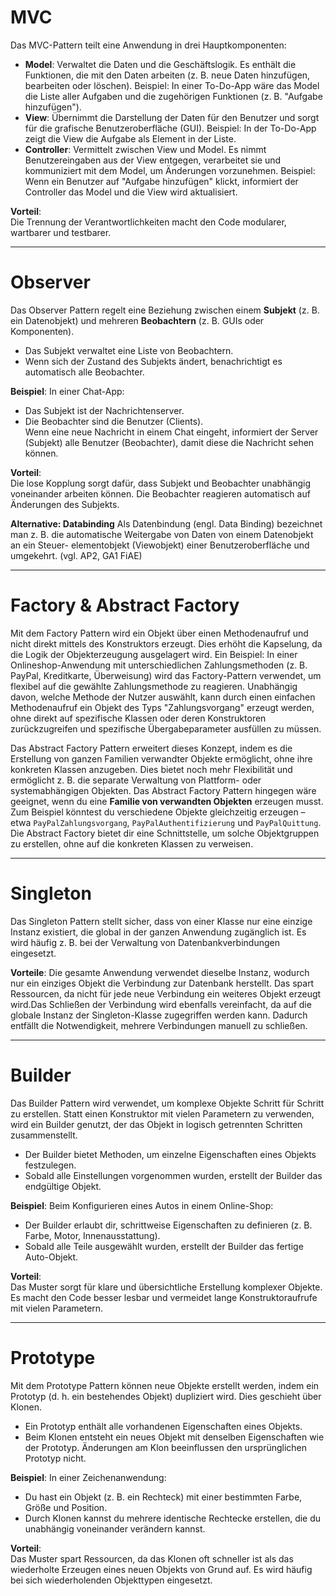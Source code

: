 
# **MVC**

Das MVC-Pattern teilt eine Anwendung in drei Hauptkomponenten:

- **Model**: Verwaltet die Daten und die Geschäftslogik. Es enthält die Funktionen, die mit den Daten arbeiten (z. B. neue Daten hinzufügen, bearbeiten oder löschen). Beispiel: In einer To-Do-App wäre das Model die Liste aller Aufgaben und die zugehörigen Funktionen (z. B. "Aufgabe hinzufügen").
- **View**: Übernimmt die Darstellung der Daten für den Benutzer und sorgt für die grafische Benutzeroberfläche (GUI). Beispiel: In der To-Do-App zeigt die View die Aufgabe als Element in der Liste.
- **Controller**: Vermittelt zwischen View und Model. Es nimmt Benutzereingaben aus der View entgegen, verarbeitet sie und kommuniziert mit dem Model, um Änderungen vorzunehmen. Beispiel: Wenn ein Benutzer auf "Aufgabe hinzufügen" klickt, informiert der Controller das Model und die View wird aktualisiert.

**Vorteil**:  
Die Trennung der Verantwortlichkeiten macht den Code modularer, wartbarer und testbarer.

---
# **Observer**

Das Observer Pattern regelt eine Beziehung zwischen einem **Subjekt** (z. B. ein Datenobjekt) und mehreren **Beobachtern** (z. B. GUIs oder Komponenten).

- Das Subjekt verwaltet eine Liste von Beobachtern.
- Wenn sich der Zustand des Subjekts ändert, benachrichtigt es automatisch alle Beobachter.

**Beispiel**: In einer Chat-App:

- Das Subjekt ist der Nachrichtenserver.
- Die Beobachter sind die Benutzer (Clients).  
    Wenn eine neue Nachricht in einem Chat eingeht, informiert der Server (Subjekt) alle Benutzer (Beobachter), damit diese die Nachricht sehen können.

**Vorteil**:  
Die lose Kopplung sorgt dafür, dass Subjekt und Beobachter unabhängig voneinander arbeiten können. Die Beobachter reagieren automatisch auf Änderungen des Subjekts.

**Alternative: Databinding**
Als Datenbindung (engl. Data Binding) bezeichnet man z. B. die automatische Weitergabe von Daten von einem Datenobjekt an ein Steuer-
elementobjekt (Viewobjekt) einer Benutzeroberfläche und umgekehrt.
(vgl. AP2, GA1 FiAE)

---
# **Factory & Abstract Factory**

Mit dem Factory Pattern wird ein Objekt über einen Methodenaufruf und nicht direkt mittels des Konstruktors erzeugt. Dies erhöht die Kapselung, da die Logik der Objekterzeugung ausgelagert wird. Ein Beispiel: In einer Onlineshop-Anwendung mit unterschiedlichen Zahlungsmethoden (z. B. PayPal, Kreditkarte, Überweisung) wird das Factory-Pattern verwendet, um flexibel auf die gewählte Zahlungsmethode zu reagieren. Unabhängig davon, welche Methode der Nutzer auswählt, kann durch einen einfachen Methodenaufruf ein Objekt des Typs "Zahlungsvorgang" erzeugt werden, ohne direkt auf spezifische Klassen oder deren Konstruktoren zurückzugreifen und spezifische Übergabeparameter ausfüllen zu müssen.

Das Abstract Factory Pattern erweitert dieses Konzept, indem es die Erstellung von ganzen Familien verwandter Objekte ermöglicht, ohne ihre konkreten Klassen anzugeben. Dies bietet noch mehr Flexibilität und ermöglicht z. B. die separate Verwaltung von Plattform- oder systemabhängigen Objekten.
Das Abstract Factory Pattern hingegen wäre geeignet, wenn du eine **Familie von verwandten Objekten** erzeugen musst. Zum Beispiel könntest du verschiedene Objekte gleichzeitig erzeugen – etwa `PayPalZahlungsvorgang`, `PayPalAuthentifizierung` und `PayPalQuittung`. Die Abstract Factory bietet dir eine Schnittstelle, um solche Objektgruppen zu erstellen, ohne auf die konkreten Klassen zu verweisen.

---
# **Singleton**

Das Singleton Pattern stellt sicher, dass von einer Klasse nur eine einzige Instanz existiert, die global in der ganzen Anwendung zugänglich ist. Es wird häufig z. B. bei der Verwaltung von Datenbankverbindungen eingesetzt.

**Vorteile**:
Die gesamte Anwendung verwendet dieselbe Instanz, wodurch nur ein einziges Objekt die Verbindung zur Datenbank herstellt.
Das spart Ressourcen, da nicht für jede neue Verbindung ein weiteres Objekt erzeugt wird.Das Schließen der Verbindung wird ebenfalls vereinfacht, da auf die globale Instanz der Singleton-Klasse zugegriffen werden kann. Dadurch entfällt die Notwendigkeit, mehrere Verbindungen manuell zu schließen.

---
# **Builder**

Das Builder Pattern wird verwendet, um komplexe Objekte Schritt für Schritt zu erstellen. Statt einen Konstruktor mit vielen Parametern zu verwenden, wird ein Builder genutzt, der das Objekt in logisch getrennten Schritten zusammenstellt.

- Der Builder bietet Methoden, um einzelne Eigenschaften eines Objekts festzulegen.
- Sobald alle Einstellungen vorgenommen wurden, erstellt der Builder das endgültige Objekt.

**Beispiel**: Beim Konfigurieren eines Autos in einem Online-Shop:

- Der Builder erlaubt dir, schrittweise Eigenschaften zu definieren (z. B. Farbe, Motor, Innenausstattung).
- Sobald alle Teile ausgewählt wurden, erstellt der Builder das fertige Auto-Objekt.

**Vorteil**:  
Das Muster sorgt für klare und übersichtliche Erstellung komplexer Objekte. Es macht den Code besser lesbar und vermeidet lange Konstruktoraufrufe mit vielen Parametern.

---
# **Prototype**

Mit dem Prototype Pattern können neue Objekte erstellt werden, indem ein Prototyp (d. h. ein bestehendes Objekt) dupliziert wird. Dies geschieht über Klonen.

- Ein Prototyp enthält alle vorhandenen Eigenschaften eines Objekts.
- Beim Klonen entsteht ein neues Objekt mit denselben Eigenschaften wie der Prototyp. Änderungen am Klon beeinflussen den ursprünglichen Prototyp nicht.

**Beispiel**: In einer Zeichenanwendung:

- Du hast ein Objekt (z. B. ein Rechteck) mit einer bestimmten Farbe, Größe und Position.
- Durch Klonen kannst du mehrere identische Rechtecke erstellen, die du unabhängig voneinander verändern kannst.

**Vorteil**:  
Das Muster spart Ressourcen, da das Klonen oft schneller ist als das wiederholte Erzeugen eines neuen Objekts von Grund auf. Es wird häufig bei sich wiederholenden Objekttypen eingesetzt.
